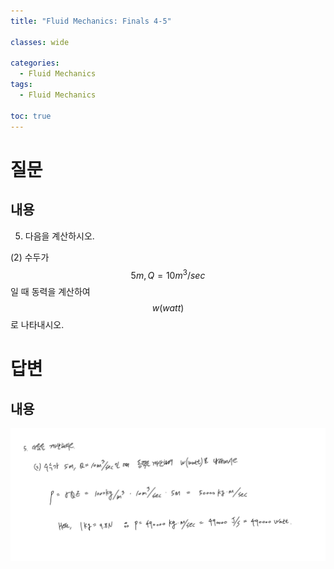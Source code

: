 ```yaml
---
title: "Fluid Mechanics: Finals 4-5"

classes: wide

categories:
  - Fluid Mechanics
tags:
  - Fluid Mechanics

toc: true
---
```


# 질문

## 내용

5. 다음을 계산하시오.

(2) 수두가 $$5m, Q=10m^3/sec$$일 때 동력을 계산하여 $$w(watt)$$로 나타내시오.

# 답변

## 내용

![Answer](/assets/images/fluid/finals/finals-5-2.png)